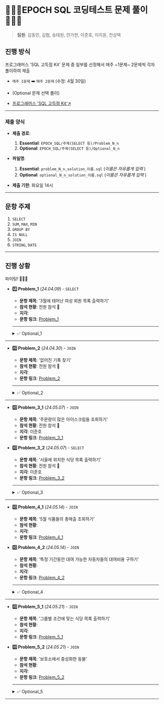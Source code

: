 # 🧑🏻‍💻EPOCH SQL 코딩테스트 문제 풀이🧑🏻‍💻
> **팀원**: 김동민, 김협, 송태원, 안가현, 이준호, 이지윤, 전상택



## 진행 방식
프로그래머스 'SQL 고득점 Kit' 문제 중 일부를 선정해서 매주 ~1문제~ 2문제씩 각자 풀이하여 제출 
- `매주 1문제` ➡️ `매주 2문제` (수정: 4월 30일)
- (Optional 문제 선택 풀이)

- [프로그래머스 'SQL 고득점 Kit'↗️](https://school.programmers.co.kr/learn/challenges?tab=sql_practice_kit)

---



### 제출 양식
- **제출 경로**:
  1. **Essential**: `EPOCH_SQL/주제(SELECT 등)/Problem_N_n`
  2. **Optional**: `EPOCH_SQL/주제(SELECT 등)/Optional_N_n`
- **파일명**:
  1. **Essential**: `problem_N_n_solution_이름.sql` (_이름은 자유롭게 입력_ )
  2. **Optional**: `optional_N_n_solution_이름.sql` (_이름은 자유롭게 입력_ )

- **제출 기한**: 화요일 14시
---



## 문항 주제

1. `SELECT`
2. `SUM`, `MAX`, `MIN`
3. `GROUP BY`
4. `IS NULL`
5. `JOIN`
6. `STRING`, `DATE`

---

## 진행 상황

파이팅! 🚀🚀🚀 

- **1️⃣ Problem_1** (_24.04.09_) - `SELECT`
  - **문항 제목**: '3월에 태어난 여성 회원 목록 출력하기'
  - **참석 현황**: 전원 참석 💫
  - **지각**:
  - **문항 링크**: [Problem_1](https://school.programmers.co.kr/learn/courses/30/lessons/131120)
  ---
  <details>
  <summary>✅ Optional_1</summary>
  <div markdown="1">

  ---
  - **Optional_1_1** - `SELECT`
  - **문항 제목**: '흉부외과 또는 일반외과 의사 목록 출력하기'
  - **제출자**: 김협, 안가현, 전상택
  - **문항 링크**: [Optional_1_1](https://school.programmers.co.kr/learn/courses/30/lessons/132203)
  ---

  - **Optional_1_2** - `(SUM, MAX, MIN)`
  - **문항 제목**: '가장 비싼 상품 구하기'
  - **제출자**: 김협, 안가현, 전상택
  - **문항 링크**: [Optional_1_2](https://school.programmers.co.kr/learn/courses/30/lessons/131697)
  ---
  
  - **Optional_1_3** - `String, Date`
  - **문항 제목**: '특정 옵션이 포함된 자동차 리스트 구하기'
  - **제출자**: 김협, 안가현, 전상택
  - **문항 링크**: [Optional_1_3](https://school.programmers.co.kr/learn/courses/30/lessons/157343)
  ---
  
  </div>
  </details>
---



- **2️⃣ Problem_2** (_24.04.30_) - `JOIN`
  - **문항 제목**: '없어진 기록 찾기'
  - **참석 현황**: 전원 참석 💫
  - **지각**:
  - **문항 링크**: [Problem_2](https://school.programmers.co.kr/learn/courses/30/lessons/59042)
  ---
  <details>
  <summary>✅ Optional_2</summary>
  <div markdown="1">

  ---
  - **Optional_2_1** - `SELECT`
  - **문항 제목**: '평균 일일 대여 요금 구하기'
  - **제출자**: 안가현, 전상택, 김협, 이준호
  - **문항 링크**: [Optional_2_1](https://school.programmers.co.kr/learn/courses/30/lessons/151136)
  ---

  - **Optional_2_2** - `(SUM, MAX, MIN)`
  - **문항 제목**: '가격이 제일 비싼 식품의 정보 출력하기'
  - **제출자**: 안가현, 전상택, 김협, 이준호
  - **문항 링크**: [Optional_2_2](https://school.programmers.co.kr/learn/courses/30/lessons/131115)
  ---
  
  - **Optional_2_3** - `GROUP BY`
  - **문항 제목**: '자동차 종류 별 특정 옵션이 포함된 자동차 수 구하기'
  - **제출자**: 안가현, 전상택, 김협, 이준호
  - **문항 링크**: [Optional_2_3](https://school.programmers.co.kr/learn/courses/30/lessons/151137)
  ---

  - **Optional_2_4** - `IS NULL`
  - **문항 제목**: '경기도에 위치한 식품창고 목록 출력하기'
  - **제출자**: 안가현, 전상택, 김협, 이준호
  - **문항 링크**: [Optional_2_4](https://school.programmers.co.kr/learn/courses/30/lessons/131114)
  ---

  - **Optional_2_5** - `String, Date`
  - **문항 제목**: '조건에 부합하는 중고거래 상태 조회하기'
  - **제출자**: 안가현, 전상택, 김협, 이준호
  - **문항 링크**: [Optional_2_5](https://school.programmers.co.kr/learn/courses/30/lessons/164672)
  ---
  
  </div>
  </details>
---

<!--여기부터--> 
- **3️⃣ Problem_3_1** (_24.05.07_) - `JOIN`
  - **문항 제목**: '주문량이 많은 아이스크림들 조회하기'
  - **참석 현황**: 전원 참석 💫
  - **지각**: 이준호
  - **문항 링크**: [Problem_3_1](https://school.programmers.co.kr/learn/courses/30/lessons/133027)
- **3️⃣ Problem_3_2** (_24.05.07_) - `SELECT`
  - **문항 제목**: '서울에 위치한 식당 목록 출력하기'
  - **참석 현황**: 전원 참석 💫
  - **지각**: 이준호
  - **문항 링크**: [Problem_3_2](https://school.programmers.co.kr/learn/courses/30/lessons/131118)
  ---

  <details>
  <summary>✅ Optional_3</summary>
  <div markdown="1">

  ---
  - **Optional_3_1** - `(SUM, MAX, MIN)`
  - **문항 제목**: '최댓값 구하기'
  - **제출자**: 김협, 안가현, 전상택
  - **문항 링크**: [Optional_3_1](https://school.programmers.co.kr/learn/courses/30/lessons/59415)
  ---

  - **Optional_3_2** - `(SUM, MAX, MIN)`
  - **문항 제목**: '최솟값 구하기'
  - **제출자**: 김협, 안가현, 전상택
  - **문항 링크**: [Optional_3_2](https://school.programmers.co.kr/learn/courses/30/lessons/59038)
  ---
  
  - **Optional_3_3** - `GROUP BY`
  - **문항 제목**: '조건에 맞는 사용자와 총 거래금액 조회하기'
  - **제출자**: 김협, 안가현, 전상택
  - **문항 링크**: [Optional_3_3](https://school.programmers.co.kr/learn/courses/30/lessons/164668)
  ---
  
  </div>
  </details>
--- 
<!--여기까지-->

<!--여기부터--> 
- **3️⃣ Problem_4_1** (_24.05.14_) - `JOIN`
  - **문항 제목**: '5월 식품들의 총매출 조회하기'
  - **참석 현황**: 
  - **지각**:
  - **문항 링크**: [Problem_4_1](https://school.programmers.co.kr/learn/courses/30/lessons/131117)
- **3️⃣ Problem_4_2** (_24.05.14_) - `JOIN`
  - **문항 제목**: '특정 기간동안 대여 가능한 자동차들의 대여비용 구하기'
  - **참석 현황**: 
  - **지각**:
  - **문항 링크**: [Problem_4_2](https://school.programmers.co.kr/learn/courses/30/lessons/157339)
  ---

  <details>
  <summary>✅ Optional_4</summary>
  <div markdown="1">

  ---
  - **Optional_4_1** - `IS NULL`
  - **문항 제목**: 'NULL 처리하기'
  - **제출자**: 김협, 전상택
  - **문항 링크**: [Optional_4_1](https://school.programmers.co.kr/learn/courses/30/lessons/59410)
  ---

  - **Optional_4_2** - `IS NULL`
  - **문항 제목**: 'ROOT 아이템 구하기'
  - **제출자**: 김협, 전상택
  - **문항 링크**: [Optional_4_2](https://school.programmers.co.kr/learn/courses/30/lessons/273710)
  ---
  
  - **Optional_4_3** - `GROUP BY`
  - **문항 제목**: '대여 횟수가 많은 자동차들의 월별 대여 횟수 구하기'
  - **제출자**: 전상택, 김협
  - **문항 링크**: [Optional_4_3](https://school.programmers.co.kr/learn/courses/30/lessons/151139)
  ---
  
  </div>
  </details>
--- 
<!--여기까지-->

<!--여기부터--> 
- **3️⃣ Problem_5_1** (_24.05.21_) - `JOIN`
  - **문항 제목**: '그룹별 조건에 맞는 식당 목록 출력하기'
  - **참석 현황**: 
  - **지각**:
  - **문항 링크**: [Problem_5_1](https://school.programmers.co.kr/learn/courses/30/lessons/131124)
- **3️⃣ Problem_5_2** (_24.05.21_) - `JOIN`
  - **문항 제목**: '보호소에서 중성화한 동물'
  - **참석 현황**: 
  - **지각**:
  - **문항 링크**: [Problem_5_2](https://school.programmers.co.kr/learn/courses/30/lessons/59045)
  ---

  <details>
  <summary>✅ Optional_5</summary>
  <div markdown="1">

  ---
  - **Optional_5_1** - `(SUM, MAX, MIN)`
  - **문항 제목**: '동물 수 구하기'
  - **제출자**: 
  - **문항 링크**: [Optional_5_1](https://school.programmers.co.kr/learn/courses/30/lessons/59406)
  ---

  - **Optional_5_2** - `(SUM, MAX, MIN)`
  - **문항 제목**: '중복 제거하기'
  - **제출자**: 
  - **문항 링크**: [Optional_5_2](https://school.programmers.co.kr/learn/courses/30/lessons/59408)
  ---
  
  - **Optional_5_3** - `(SUM, MAX, MIN)`
  - **문항 제목**: '조건에 맞는 아이템들의 가격의 총합 구하기'
  - **제출자**: 
  - **문항 링크**: [Optional_5_3](https://school.programmers.co.kr/learn/courses/30/lessons/273709)
  ---

  - **Optional_5_4** - `(SUM, MAX, MIN)`
  - **문항 제목**: '물고기 종류 별 대어 찾기'
  - **제출자**: 
  - **문항 링크**: [Optional_5_4](https://school.programmers.co.kr/learn/courses/30/lessons/293261)
  ---

  - **Optional_5_5** - `(SUM, MAX, MIN)`
  - **문항 제목**: '잡은 물고기 중 가장 큰 물고기의 길이 구하기'
  - **제출자**: 
  - **문항 링크**: [Optional_5_5](https://school.programmers.co.kr/learn/courses/30/lessons/298515)
  ---

  - **Optional_5_6** - `(SUM, MAX, MIN)`
  - **문항 제목**: '연도별 대장균 크기의 편차 구하기 '
  - **제출자**: 
  - **문항 링크**: [Optional_5_6](https://school.programmers.co.kr/learn/courses/30/lessons/299310)
  ---
  
  </div>
  </details>
--- 
<!--여기까지-->